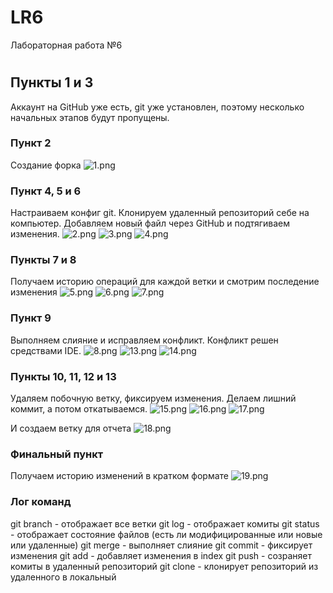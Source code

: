 # LR6
Лабораторная работа №6

#
## Пункты 1 и 3
Аккаунт на GitHub уже есть, git уже установлен,
поэтому несколько начальных этапов будут пропущены.

### Пункт 2
Создание форка
![1.png](screenshots%2F1.png)

### Пункт 4, 5 и 6
Настраиваем конфиг git.
Клонируем удаленный репозиторий себе на компьютер.
Добавляем новый файл через GitHub и подтягиваем изменения.
![2.png](screenshots%2F2.png)
![3.png](screenshots%2F3.png)
![4.png](screenshots%2F4.png)

### Пункты 7 и 8
Получаем историю операций для каждой ветки и смотрим последение изменения
![5.png](screenshots%2F5.png)
![6.png](screenshots%2F6.png)
![7.png](screenshots%2F7.png)

### Пункт 9
Выполняем слияние и исправляем конфликт.
Конфликт решен средствами IDE.
![8.png](screenshots%2F8.png)
![13.png](screenshots%2F13.png)
![14.png](screenshots%2F14.png)

### Пункты 10, 11, 12 и 13
Удаляем побочную ветку, фиксируем изменения.
Делаем лишний коммит, а потом откатываемся.
![15.png](screenshots%2F15.png)
![16.png](screenshots%2F16.png)
![17.png](screenshots%2F17.png)

И создаем ветку для отчета
![18.png](screenshots%2F18.png)

### Финальный пункт
Получаем историю изменений в кратком формате
![19.png](screenshots%2F19.png)

### Лог команд
git branch - отображает все ветки
git log - отображает комиты
git status - отображает состояние файлов (есть ли модифицированные или новые или удаленные)
git merge - выполняет слияние
git commit - фиксирует изменения
git add - добавляет изменения в index
git push - созраняет комиты в удаленный репозиторий
git clone - клонирует репозиторий из удаленного в локальный
